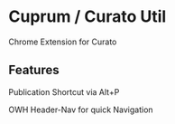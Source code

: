 # Cuprum / Curato Util

Chrome Extension for Curato

## Features
Publication Shortcut via Alt+P

OWH Header-Nav for quick Navigation 
